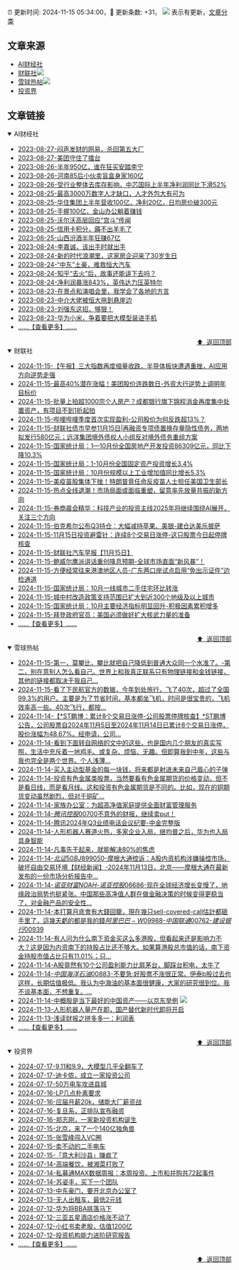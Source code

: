 ##

:alarm_clock: 更新时间: 2024-11-15 05:34:00，:rocket: 更新条数: +31， ![](/assets/dot.png) 表示有更新，[文章分类](/TAGS.md)

## 文章来源

- [AI财经社](#ai财经社)  
- [财联社](#财联社)![](/assets/dot.png)   
- [雪球热帖](#雪球热帖)![](/assets/dot.png)   
- [投资界](#投资界)  

## 文章链接

<details open>
<summary id="ai财经社">
 AI财经社
</summary>


- [2023-08-27-闷声发财的网易，杀回第五大厂](https://www.aicaijing.com.cn/article/18610)  
- [2023-08-27-美团守住了擂台](https://www.aicaijing.com.cn/article/18611)  
- [2023-08-26-半年950亿，谁在狂买安踏李宁](https://www.aicaijing.com.cn/article/18607)  
- [2023-08-26-河南85后小伙卖盲盒身家160亿](https://www.aicaijing.com.cn/article/18608)  
- [2023-08-26-受行业整体去库存影响，中芯国际上半年净利润同比下滑52%](https://www.aicaijing.com.cn/article/18609)  
- [2023-08-25-最高3000万数字人才缺口，人才外包大有可为](https://www.aicaijing.com.cn/article/18601)  
- [2023-08-25-华住集团上半年营收100亿，净利20亿，日均房价破300元](https://www.aicaijing.com.cn/article/18602)  
- [2023-08-25-手握100亿，金山办公躺着赚钱](https://www.aicaijing.com.cn/article/18603)  
- [2023-08-25-沃尔沃高层回应“宫斗”传闻](https://www.aicaijing.com.cn/article/18604)  
- [2023-08-25-信用卡积分，薅不出羊毛了](https://www.aicaijing.com.cn/article/18605)  
- [2023-08-25-山西汾酒半年狂赚67亿](https://www.aicaijing.com.cn/article/18606)  
- [2023-08-24-李嘉诚，该出手时就出手](https://www.aicaijing.com.cn/article/18596)  
- [2023-08-24-新的时代浪潮里，这家房企迎来了30岁生日](https://www.aicaijing.com.cn/article/18597)  
- [2023-08-24-“中东”土豪，难救恒大汽车](https://www.aicaijing.com.cn/article/18598)  
- [2023-08-24-知乎“去火”后，故事还能讲下去吗？](https://www.aicaijing.com.cn/article/18599)  
- [2023-08-24-净利润暴涨843%，英伟达力压英特尔](https://www.aicaijing.com.cn/article/18600)  
- [2023-08-23-在景点和演唱会里，我学会了各地的方言](https://www.aicaijing.com.cn/article/18591)  
- [2023-08-23-中介大佬被恒大拖到悬崖边](https://www.aicaijing.com.cn/article/18592)  
- [2023-08-23-刘强东这招，够狠！](https://www.aicaijing.com.cn/article/18593)  
- [2023-08-23-华为小米，争着要把大模型装进手机](https://www.aicaijing.com.cn/article/18594)  
- [......【查看更多】......](/details/AI财经社.md)

<div align="right"><a href="#文章来源">⬆ &nbsp;返回顶部</a></div>
</details>

<details open>
<summary id="财联社">
 财联社
</summary>


- [2024-11-15-【午报】三大指数再度缩量收跌，半导体板块遭遇重挫，AI应用方向逆势走强](https://www.cls.cn/detail/1859708)  
- [2024-11-15-最高40%潜在涨幅！美团股价连跌数日-外资大行逆势上调明年目标价](https://www.cls.cn/detail/1859691)  
- [2024-11-15-批量上拍超1000宗个人房产？成都银行旗下锦程消金再度集中处置资产，有项目不到1折起拍](https://www.cls.cn/detail/1859692)  
- [2024-11-15-哔哩哔哩季度首次实现盈利-公司股价为何反跌超13%？](https://www.cls.cn/detail/1859605)  
- [2024-11-15-财联社债市早参11月15日|再融资专项债置换存量隐性债务，两地拟发行580亿元；远洋集团境外债权人小组反对境外债务重组方案](https://www.cls.cn/detail/1859431)  
- [2024-11-15-国家统计局：1—10月份全国房地产开发投资86309亿元，同比下降10.3%](https://www.cls.cn/detail/1859467)  
- [2024-11-15-国家统计局：1-10月份全国固定资产投资增长3.4%](https://www.cls.cn/detail/1859587)  
- [2024-11-15-国家统计局：10月份规模以上工业增加值同比增长5.3%](https://www.cls.cn/detail/1859555)  
- [2024-11-15-美疫苗股集体下挫！特朗普竟任命反疫苗人士担任美国卫生部长](https://www.cls.cn/detail/1859535)  
- [2024-11-15-热点全线退潮！市场局面或面临重塑，留意率先放量共振的新方向](https://www.cls.cn/detail/1859487)  
- [2024-11-15-券商晨会精华：科技产业的投资主线2025年将继续围绕AI展开，关注三个方向](https://www.cls.cn/detail/1859430)  
- [2024-11-15-伯克希尔公布Q3持仓：大幅减持苹果、美银-建仓达美乐披萨](https://www.cls.cn/detail/1859422)  
- [2024-11-15-11月15日投资避雷针：连续8个交易日涨停-这只股票今日起停牌核查](https://www.cls.cn/detail/1859413)  
- [2024-11-15-财联社汽车早报【11月15日】](https://www.cls.cn/detail/1859433)  
- [2024-11-15-鲍威尔鹰派讲话重创降息预期-全球市场直面“新风暴”！](https://www.cls.cn/detail/1859455)  
- [2024-11-15-方便经常往来港澳地区人员-广东两口岸试点启用“免出示证件”边检通道](https://www.cls.cn/detail/1859462)  
- [2024-11-15-国家统计局：10月一线城市二手住宅环比转涨](https://www.cls.cn/detail/1859458)  
- [2024-11-15-城中村改造政策支持范围已扩大到近300个地级及以上城市](https://www.cls.cn/detail/1859613)  
- [2024-11-15-国家统计局：10月主要经济指标明显回升-积极因素累积增多](https://www.cls.cn/detail/1859591)  
- [2024-11-15-拜登政府官员：美国必须做好扩大核武力量的准备](https://www.cls.cn/detail/1859659)  
- [......【查看更多】......](/details/财联社.md)

<div align="right"><a href="#文章来源">⬆ &nbsp;返回顶部</a></div>
</details>

<details open>
<summary id="雪球热帖">
 雪球热帖
</summary>


- [2024-11-15-第一，莫攀比，攀比就把自己降低到普通大众同一个水准了。-第二，别在意别人怎么看自己。世界上和我真正联系只有物理链接和金钱链接，其他的链接都取决于我自己...](https://xueqiu.com/6451611049/312835923)  
- [2024-11-15-看了下民航官方的数据，今年到处旅行，飞了40次，超过了全国99.3%的用户。主要是为了节省时间，基本都坐飞机，时间是很宝贵的，飞机效率高一些。40次飞行，都按...](https://xueqiu.com/6594360415/312830153)  
- [2024-11-14-【*ST鹏博：累计8个交易日涨停-公司股票停牌核查】*ST鹏博公告，公司股票自2024年11月5日至2024年11月14日已累计8个交易日涨停，股价涨幅为48.67%。经申请，公司...](https://xueqiu.com/5124430882/312783857)  
- [2024-11-14-看到下面转自网络的文中的这些，也是国内几个朋友的真实写照，生活中充斥着一地鸡毛、或复杂、烦恼、无趣。但即算我到中年，这些与我也完全是两个世界。个人浅薄...](https://xueqiu.com/4503348518/312745285)  
- [2024-11-14-买入主动型基金的每一块钱，将来都是射进未来自己眉心的子弹](https://xueqiu.com/5884848491/312767828)  
- [2024-11-14-投资有色金属类股票，当然要看有色金属期货的价格变动，但不是看日线，而是看月线。这和投资有色金属期货是不同的。比如，现在的铜期货变动虽然剧烈，但对于铜矿...](https://xueqiu.com/3058599833/312642254)  
- [2024-11-14-家族办公室：为超高净值家庭提供全面财富管理服务](https://xueqiu.com/2296332755/312718423)  
- [2024-11-14-$腾讯控股00700$不意外的财报，继续卖put！](https://xueqiu.com/1247347556/312660132)  
- [2024-11-14-腾讯2024年Q3业绩电话会议纪要-中金完整版](https://xueqiu.com/6490468241/312642678)  
- [2024-11-14-人形机器人赛道火热，多家企业入局，继均普之后，华为也入局具身智能](https://xueqiu.com/2883119721/312667996)  
- [2024-11-14-凡事先干起来，就能解决80%的焦虑](https://xueqiu.com/2524803655/312677867)  
- [2024-11-14-$北证50BJ899050$-摩根大通控诉：A股内资机构涉嫌操控市场，破坏自由交易环境【财经新闻】-2024年11月13日，北京——摩根大通在最新发布的一份市场分析报告中...](https://xueqiu.com/9883147525/312736265)  
- [2024-11-14-$诺亚财富NOAH$-$诺亚控股06686$-现在全球经济增长变慢了，地缘政治局势也挺紧张。中国那些高净值人群在做金融决策的时候变得更稳当了，对金融产品的安全性...](https://xueqiu.com/9236254051/312682451)  
- [2024-11-14-本打算月底會有大錢回籠，現在幾只sell-covered-call估計都砸手里了，這幾天虧的都是我的錢$阿里巴巴-W09988$-$中国联通00762$-$建设银行00939$](https://xueqiu.com/9650668145/312666328)  
- [2024-11-14-有人问为什么南下资金买这么多港股，但看起来还是影响力不大？这是因为内资南下的持股占比还不够大。如果算港股总市值的话，南下资金持股市值占比只有11.01%；只...](https://xueqiu.com/5519392453/312759668)  
- [2024-11-14-A股竟然有10个公司盈利能力比肩茅台，脚踩台积电，太牛了](https://xueqiu.com/3721066380/312770951)  
- [2024-11-14-$中国海洋石油00883$-不要急:好股票不涨很正常。伊泰b股过去也这样，长期估值极低。我认为中海油的基本面很健康，大家的研究很到位。我不谈基本面，不想重复。...](https://xueqiu.com/1311733867/312770529)  
- [2024-11-14-中概股是当下最好的中国资产——以京东举例](https://xueqiu.com/4175358126/312820767) ![](/assets/new.png)  
- [2024-11-13-人形机器人量产在即，国产替代新时代即将开启](https://xueqiu.com/6843343829/312537361)  
- [2024-11-13-浅读财报之拼多多一：利润表](https://xueqiu.com/1833944350/312447173)  
- [......【查看更多】......](/details/雪球热帖.md)

<div align="right"><a href="#文章来源">⬆ &nbsp;返回顶部</a></div>
</details>

<details open>
<summary id="投资界">
 投资界
</summary>


- [2024-07-17-9.11和9.9，大模型几乎全翻车了](https://posts.careerengine.us/p/6697778c44726b29bffa3a09)  
- [2024-07-17-迪卡侬，成立一家投资公司](https://posts.careerengine.us/p/6697778c44726b29bffa3a01)  
- [2024-07-17-50万电车攻进县城](https://posts.careerengine.us/p/6697779c831e1d29eea44253)  
- [2024-07-16-LP几点朴素要求](https://posts.careerengine.us/p/669636a8720ed522248054dc)  
- [2024-07-16-应届月薪20k，储能大厂薪资战](https://posts.careerengine.us/p/669636a8720ed522248054d4)  
- [2024-07-16-复旦系，正排队宣布融资](https://posts.careerengine.us/p/66963699cb38e136a496986c)  
- [2024-07-16-郑志刚，一家新投资机构诞生](https://posts.careerengine.us/p/66963699cb38e136a4969874)  
- [2024-07-15-北京，来了一个140亿独角兽](https://posts.careerengine.us/p/6694db59a0c3ac562b61f9af)  
- [2024-07-15-张雪峰闯入VC圈](https://posts.careerengine.us/p/6694db59a0c3ac562b61f9b7)  
- [2024-07-15-卖不动的二手电车](https://posts.careerengine.us/p/6694db6836b2f1565d9b541a)  
- [2024-07-15-「意大利沙县」赚疯了](https://posts.careerengine.us/p/6694db6836b2f1565d9b5422)  
- [2024-07-14-高端餐饮，被湘菜打败了](https://posts.careerengine.us/p/6693862333c6e710d0bf9dc4)  
- [2024-07-14-私募通MAX数据周报：本周投资、上市和并购共72起事件](https://posts.careerengine.us/p/6693862333c6e710d0bf9dcc)  
- [2024-07-14-苏姿丰，买下一个团队](https://posts.careerengine.us/p/6693861481427510b2b9c123)  
- [2024-07-13-中东豪门，要开北京办公室了](https://posts.careerengine.us/p/66922794a876f80d113b51fe)  
- [2024-07-13-无人出租车，最低2元钱](https://posts.careerengine.us/p/669227b82202ae0dfac5d713)  
- [2024-07-12-华为将BBA挑落马下](https://posts.careerengine.us/p/6690a6c68082df14ead7eaac)  
- [2024-07-12-三亚五星酒店价格涨不动了](https://posts.careerengine.us/p/6690a6c68082df14ead7eaa4)  
- [2024-07-12-小红书卖老股，估值1200亿](https://posts.careerengine.us/p/6690a6b756b00014bcc00e8f)  
- [2024-07-12-投资机构能力进阶研究报告](https://posts.careerengine.us/p/6690a6b756b00014bcc00e87)  
- [......【查看更多】......](/details/投资界.md)

<div align="right"><a href="#文章来源">⬆ &nbsp;返回顶部</a></div>
</details>
